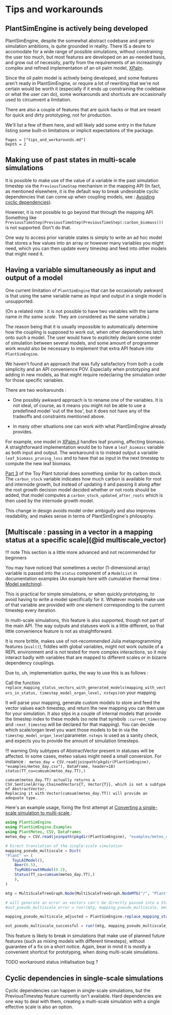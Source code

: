 # Tips and workarounds

## PlantSimEngine is actively being developed

PlantSimEngine, despite the somewhat abstract codebase and generic simulation ambitions, is quite grounded in reality. There IS a desire to accomodate for a wide range of possible simulations, without constraining the user too much, but most features are developed on an as-needed basis, and grow out of necessity, partly from the requirements of an increasingly complex and refined implementation of an oil palm model, [XPalm](https://github.com/PalmStudio/XPalm.jl).

Since the oil palm model is actively being developed, and some features aren't ready in PlantSimEngine, or require a lot of rewriting that we're not certain would be worth it (especially if it ends up constraining the codebase or what the user can do), some workarounds and shortcuts are occasionally used to circumvent a limitation. 

There are also a couple of features that are quick hacks or that are meant for quick and dirty prototyping, not for production. 

We'll list a few of them here, and will likely add some entry in the future listing some built-in limitations or implicit expectations of the package.

```@contents
Pages = ["tips_and_workarounds.md"]
Depth = 2
```

## Making use of past states in multi-scale simulations

It is possible to make use of the value of a variable in the past simulation timestep via the `PreviousTimeStep` mechanism in the mapping API (In fact, as mentioned elsewhere, it is the default way to break undesirable cyclic dependencies that can come up when coupling models, see : [Avoiding cyclic dependencies](@ref)).

However, it is not possible to go beyond that through the mapping API. Something like `PreviousTimeStep(PreviousTimeStep(PreviousTimeStep(:carbon_biomass)))` is not supported. Don't do that.

One way to access prior variable states is simply to write an ad hoc model that stores a few values into an array or however many variables you might need, which you can then update every timestep and feed into other models that might need it.

## Having a variable simultaneously as input and output of a model 

One current limitation of `PlantSimEngine` that can be occasionally awkward is that using the same variable name as input and output in a single model is unsupported. 

(On a related note : it is not possible to have two variables with the same name *in the same scale*. They are considered as the same variable.)

The reason being that it is usually impossible to automatically determine how the coupling is supposed to work out, when other dependencies latch onto such a model. The user would have to explicitely declare some order of simulation between several models, and some amount of programmer work would also be necessary to implement that extra API feature into `PlantSimEngine`.

We haven't found an approach that was fully satisfactory from both a code simplicity and an API convenience POV. Especially when prototyping and adding in new models, as that might require redeclaring the simulation order for those specific variables.

There are two workarounds : 

- One possibly awkward approach is to rename one of the variables. It is not ideal, of course, as it means you might not be able to use a predefined model 'out of the box', but it does not have any of the tradeoffs and constraints mentioned above.

- In many other situations one can work with what PlantSimEngine already provides.

For example, one model in [XPalm.jl](https://github.com/PalmStudio/XPalm.jl/blob/main/src/plant/phytomer/leaves/leaf_pruning.jl) handles leaf pruning, affecting biomass. A straightforward implementation would be to have a `leaf_biomass` variable as both input and output. The workaround is to instead output a variable `leaf_biomass_pruning_loss` and to have that as input in the next timestep to compute the new leaf biomass.

[Part 3](../multiscale/multiscale_example_3.md) of the Toy Plant tutorial does something similar for its carbon stock. The `carbon_stock` variable indicates how much carbon is available for root and internode growth, but instead of updating it and passing it along after the root growth decision model decided whether or not roots should be added, that model computes a `carbon_stock_updated_after_roots` which is then used by the internode growth model. 

This change in design avoids model order ambiguity and also improves readability, and makes sense in terms of PlantSimEngine's philosophy.

## [Multiscale : passing in a vector in a mapping status at a specific scale](@id multiscale_vector)

!!! note
    This section is a little more advanced and not recommended for beginners
    
You may have noticed that sometimes a vector (1-dimensional array) variable is passed into the `status` component of a `ModelList` in documentation examples (An example here with cumulative thermal time : [Model switching](@ref)).

This is practical for simple simulations, or when quickly prototyping, to avoid having to write a model specifically for it. Whatever models make use of that variable are provided with one element corresponding to the current timestep every iteration.

In multi-scale simulations, this feature is also supported, though not part of the main API. The way outputs and statuses work is a little different, so that little convenience feature is not as straightforward. 

It is more brittle, makes use of not-recommended Julia metaprogramming features (`eval()`), fiddles with global variables, might not work outside of a REPL environment and is not tested for more complex interactions, so it may interact badly with variables that are mapped to different scales or in bizarre dependency couplings.

Due to, uh, implementation quirks, the way to use this is as follows : 

Call the function `replace_mapping_status_vectors_with_generated_models(mapping_with_vectors_in_status, timestep_model_organ_level, nsteps)`on your mapping.

It will parse your mapping, generate custom models to store and feed the vector values each timestep, and return the new mapping you can then use for your simulation. It also slips in a couple of internal models that provide the timestep index to these models (so note that symbols `:current_timestep` and `:next_timestep` will be declared for that mapping). You can decide which scale/organ level you want those models to be in via the `timestep_model_organ_level`parameter. `nsteps` is used as a sanity check, and expects you to provide the amount of simulation timesteps.

!!! warning
    Only subtypes of AbstractVector present in statuses will be affected. In some cases, meteo values might need a small conversion. For instance :
    ```
    meteo_day = CSV.read(joinpath(pkgdir(PlantSimEngine), "examples/meteo_day.csv"), DataFrame, header=18)
    status(TT_cu=cumsum(meteo_day.TT),)```

    cumsum(meteo_day.TT) actually returns a CSV.SentinelArray.ChainedVectors{T, Vector{T}}, which is not a subtype of AbstractVector. 
    Replacing it with Vector(cumsum(meteo_day.TT)) will provide an adequate type.

Here's an example usage, fixing the first attempt at [Converting a single-scale simulation to multi-scale
](@ref):


```julia
using PlantSimEngine
using PlantSimEngine.Examples
using PlantMeteo, CSV, DataFrames
meteo_day = CSV.read(joinpath(pkgdir(PlantSimEngine), "examples/meteo_day.csv"), DataFrame, header=18)

# Direct translation of the single-scale simulation
mapping_pseudo_multiscale = Dict(
"Plant" => (
   ToyLAIModel(),
    Beer(0.5),
    ToyRUEGrowthModel(0.2),
    Status(TT_cu=cumsum(meteo_day.TT),)
    ),
)

mtg = MultiScaleTreeGraph.Node(MultiScaleTreeGraph.NodeMTG("/", "Plant", 1, 0),)

# will generate an error as vectors can't be directly passed into a Status in multi-scale simulations
#out_pseudo_multiscale_error = run!(mtg, mapping_pseudo_multiscale, meteo_day)

mapping_pseudo_multiscale_adjusted = PlantSimEngine.replace_mapping_status_vectors_with_generated_models(mapping_pseudo_multiscale, "Plant", PlantSimEngine.get_nsteps(meteo_day))

out_pseudo_multiscale_successful = run!(mtg, mapping_pseudo_multiscale_adjusted, meteo_day)

```


This feature is likely to break in simulations that make use of planned future features (such as mixing models with different timesteps), without guarantee of a fix on a short notice. Again, bear in mind it is mostly a convenient shortcut for prototyping, when doing multi-scale simulations.

TODO workaround status initialisation bug ?

## Cyclic dependencies in single-scale simulations

Cyclic dependencies can happen in single-scale simulations, but the PreviousTimestep feature currently isn't available. Hard dependencies are one way to deal with them, creating a multi-scale simulation with a single effective scale is also an option.